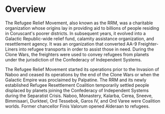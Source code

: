 # Overview

The Refugee Relief Movement, also known as the RRM, was a charitable organization whose origins lay in providing aid to billions of people residing in Coruscant's poorer districts.
In subsequent years, it evolved into a Galactic Republic-wide relief fund, calamity assistance organization, and resettlement agency.
It was an organization that converted AA-9 Freighter-Liners into refugee transports in order to assist those in need.
During the Clone Wars, the freighters were used to convey refugees from planets under the jurisdiction of the Confederacy of Independent Systems.

The Refugee Relief Movement started its operations prior to the Invasion of Naboo and ceased its operations by the end of the Clone Wars or when the Galactic Empire was proclaimed by Palpatine.
The RRM and its newly established Refugee Resettlement Coalition temporarily settled people displaced by planets joining the Confederacy of Independent Systems during the Separatist Crisis.
Naboo, Monastery, Kalarba, Cerea, Sneeve, Bimmisaari, Durkteel, Ord Tessebok, Garos IV, and Ord Varee were Coalition worlds.
Former chancellor Finis Valorum opened Alderaan to refugees.
